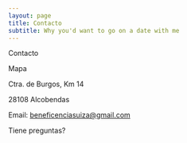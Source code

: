```yaml
---
layout: page
title: Contacto
subtitle: Why you'd want to go on a date with me
---
```


Contacto


Mapa



Ctra. de Burgos, Km 14

28108 Alcobendas

Email: beneficenciasuiza@gmail.com


Tiene preguntas?